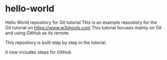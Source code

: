 # hello-world
Hello World repository for Git tutorial
This is an example repository for the Git tutorial on https://www.w3shools.com
This tutorial focuses mainly on Git and using GitHub as its remote.

This repository is built step by step in the tutorial.

It now includes steps for GitHub

